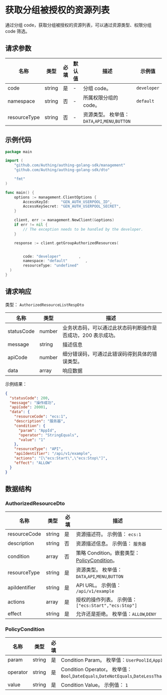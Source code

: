 # 获取分组被授权的资源列表

<!--
  警告⚠️：
  不要直接修改该文档，
  https://github.com/Authing/authing-docs-factory
  使用该项目进行生成
-->

<LastUpdated />

通过分组 code，获取分组被授权的资源列表，可以通过资源类型、权限分组 code 筛选。

## 请求参数

| 名称         | 类型   | 必填 | 默认值 | 描述                                            | 示例值      |
| ------------ | ------ | ---- | ------ | ----------------------------------------------- | ----------- |
| code         | string | 是   | -      | 分组 code。                                     | `developer` |
| namespace    | string | 否   | -      | 所属权限分组的 code。                           | `default`   |
| resourceType | string | 否   | -      | 资源类型。 枚举值：`DATA`,`API`,`MENU`,`BUTTON` |             |

## 示例代码

```go
package main

import (
    "github.com/Authing/authing-golang-sdk/management"
    "github.com/Authing/authing-golang-sdk/dto"

    "fmt"
)

func main() {
    options := management.ClientOptions {
        AccessKeyId:     "GEN_AUTH_USERPOOL_ID",
        AccessKeySecret: "GEN_AUTH_USERPOOL_SECRET",
    }

    client, err := management.NewClient(&options)
    if err != nil {
        // The exception needs to be handled by the developer.
    }

    response := client.getGroupAuthorizedResources(


        code: "developer"        ,
        namespace: "default"        ,
        resourceType: "undefined"
  )
}
```

## 请求响应

类型： `AuthorizedResourceListRespDto`

| 名称       | 类型   | 描述                                                         |
| ---------- | ------ | ------------------------------------------------------------ |
| statusCode | number | 业务状态码，可以通过此状态码判断操作是否成功，200 表示成功。 |
| message    | string | 描述信息                                                     |
| apiCode    | number | 细分错误码，可通过此错误码得到具体的错误类型。               |
| data       | array  | 响应数据                                                     |

示例结果：

```json
{
  "statusCode": 200,
  "message": "操作成功",
  "apiCode": 20001,
  "data": {
    "resourceCode": "ecs:1",
    "description": "服务器",
    "condition": {
      "param": "AppId",
      "operator": "StringEquals",
      "value": "1"
    },
    "resourceType": "API",
    "apiIdentifier": "/api/v1/example",
    "actions": "[\"ecs:Start\",\"ecs:Stop\"]",
    "effect": "ALLOW"
  }
}
```

## 数据结构

### <a id="AuthorizedResourceDto"></a> AuthorizedResourceDto

| 名称          | 类型   | 必填 | 描述                                                                       |
| ------------- | ------ | ---- | -------------------------------------------------------------------------- |
| resourceCode  | string | 是   | 资源描述符。 示例值： `ecs:1`                                              |
| description   | string | 否   | 资源描述信息。 示例值： `服务器`                                           |
| condition     | array  | 否   | 策略 Condition。嵌套类型：<a href="#PolicyCondition">PolicyCondition</a>。 |
| resourceType  | string | 是   | 资源类型。 枚举值：`DATA`,`API`,`MENU`,`BUTTON`                            |
| apiIdentifier | string | 是   | API URL。 示例值： `/api/v1/example`                                       |
| actions       | array  | 是   | 授权的操作列表。 示例值： `["ecs:Start","ecs:Stop"]`                       |
| effect        | string | 是   | 允许还是拒绝。 枚举值：`ALLOW`,`DENY`                                      |

### <a id="PolicyCondition"></a> PolicyCondition

| 名称     | 类型   | 必填 | 描述                                                                                                                                                                                                                                                                                                                                                                                                                                     |
| -------- | ------ | ---- | ---------------------------------------------------------------------------------------------------------------------------------------------------------------------------------------------------------------------------------------------------------------------------------------------------------------------------------------------------------------------------------------------------------------------------------------- |
| param    | string | 是   | Condition Param。 枚举值：`UserPoolId`,`AppId`,`RequestFrom`,`UserId`,`UserArn`,`CurrentTime`,`EpochTime`,`SourceIp`,`User`,`MultiFactorAuthPresent`,`MultiFactorAuthAge`,`UserAgent`,`Referer`,`Device`,`OS`,`Country`,`Province`,`City`,`DeviceChanged`,`DeviceUntrusted`,`ProxyUntrusted`,`LoggedInApps`,`Namespace`                                                                                                                  |
| operator | string | 是   | Condition Operator。 枚举值：`Bool`,`DateEquals`,`DateNotEquals`,`DateLessThan`,`DateLessThanEquals`,`DateGreaterThan`,`DateGreaterThanEquals`,`IpAddress`,`NotIpAddress`,`NumericEquals`,`NumericNotEquals`,`NumericLessThan`,`NumericLessThanEquals`,`NumericGreaterThan`,`NumericGreaterThanEquals`,`StringEquals`,`StringNotEquals`,`StringEqualsIgnoreCase`,`StringNotEqualsIgnoreCase`,`StringLike`,`StringNotLike`,`ListContains` |
| value    | string | 是   | Condition Value。 示例值： `1`                                                                                                                                                                                                                                                                                                                                                                                                           |
